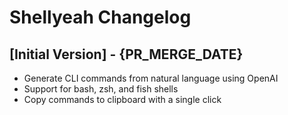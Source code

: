 # Shellyeah Changelog

## [Initial Version] - {PR_MERGE_DATE}

- Generate CLI commands from natural language using OpenAI
- Support for bash, zsh, and fish shells
- Copy commands to clipboard with a single click